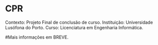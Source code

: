 # CPR
Contexto: Projeto Final de conclusão de curso.
Instituição: Universidade Lusófona do Porto.
Curso: Licenciatura em Engenharia Informática.

#Mais informações em BREVE.
